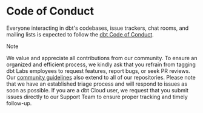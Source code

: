 # Code of Conduct

Everyone interacting in dbt's codebases, issue trackers, chat rooms, and mailing lists is expected to follow the [dbt Code of Conduct](https://docs.getdbt.com/community/resources/code-of-conduct).

> [!NOTE]
> We value and appreciate all contributions from our community.
> To ensure an organized and efficient process, we kindly ask that you refrain from tagging dbt Labs employees to request features, report bugs, or seek PR reviews.
> Our [community guidelines](https://docs.getdbt.com/community/resources/community-rules-of-the-road) also extend to all of our repositories.
> Please note that we have an established triage process and will respond to issues as soon as possible.
> If you are a dbt Cloud user, we request that you submit issues directly to our Support Team to ensure proper tracking and timely follow-up.
